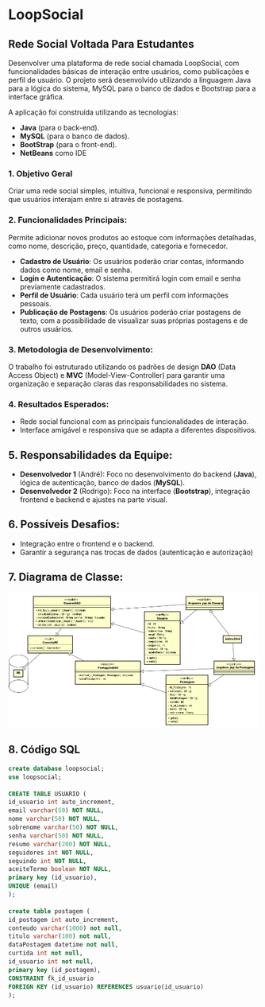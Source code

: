 # LoopSocial
## Rede Social Voltada Para Estudantes


Desenvolver uma plataforma de rede social chamada LoopSocial, com funcionalidades básicas de interação entre usuários, como publicações e perfil de usuário. O projeto será desenvolvido utilizando a linguagem Java para a lógica do sistema, MySQL para o banco de dados e Bootstrap para a interface gráfica.

A aplicação foi construída utilizando as tecnologias:

- **Java** (para o back-end).
- **MySQL** (para o banco de dados).
- **BootStrap** (para o front-end).
- **NetBeans** como IDE 



### 1. Objetivo Geral
Criar uma rede social simples, intuitiva, funcional e responsiva, permitindo que
usuários interajam entre si através de postagens.

### 2. Funcionalidades Principais:
Permite adicionar novos produtos ao estoque com informações detalhadas, como nome, descrição, preço, quantidade, categoria e fornecedor.

- **Cadastro de Usuário**: Os usuários poderão criar contas, informando dados como nome, email e senha.
- **Login e Autenticação**: O sistema permitirá login com email e senha previamente cadastrados.
- **Perfil de Usuário**: Cada usuário terá um perfil com informações pessoais.
-  **Publicação de Postagens**: Os usuários poderão criar postagens de texto, com a possibilidade de visualizar suas próprias postagens e de outros usuários.


### 3. Metodologia de Desenvolvimento:
O trabalho foi estruturado utilizando os padrões de design **DAO** (Data Access Object) e **MVC** (Model-View-Controller) para garantir uma organização e separação claras das responsabilidades no sistema.

### 4. Resultados Esperados:
- Rede social funcional com as principais funcionalidades de interação.
- Interface amigável e responsiva que se adapta a diferentes dispositivos.

## 5. Responsabilidades da Equipe:

- **Desenvolvedor 1** (André): Foco no desenvolvimento do backend (**Java**), lógica de autenticação, banco de dados (**MySQL**).
- **Desenvolvedor 2** (Rodrigo): Foco na interface (**Bootstrap**), integração frontend e backend e ajustes na parte visual.

## 6. Possíveis Desafios:
- Integração entre o frontend e o backend.
- Garantir a segurança nas trocas de dados (autenticação e autorização)

## 7. Diagrama de Classe: 
![Diagrama de Classe](https://github.com/RodrigoGazolli/LoopSocial/raw/main/diagrama.png)


## 8. Código SQL


```sql
create database loopsocial;
use loopsocial;

CREATE TABLE USUARIO (
id_usuario int auto_increment,
email varchar(50) NOT NULL,
nome varchar(50) NOT NULL,
sobrenome varchar(50) NOT NULL,
senha varchar(50) NOT NULL,
resumo varchar(200) NOT NULL,
seguidores int NOT NULL,
seguindo int NOT NULL,
aceiteTermo boolean NOT NULL,
primary key (id_usuario),
UNIQUE (email)
);

create table postagem (
id_postagem int auto_increment,
conteudo varchar(1000) not null,
titulo varchar(100) not null,
dataPostagem datetime not null,
curtida int not null,
id_usuario int not null,
primary key (id_postagem),
CONSTRAINT fk_id_usuario
FOREIGN KEY (id_usuario) REFERENCES usuario(id_usuario)
);


```



